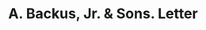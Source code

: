 ---
doi: 10.7916/D8W96N7G
date_other: '1880'
date_other_textual: 1880-1889
form: correspondence
genre:
- Letters (correspondence)
name:
- A. Backus, Jr. & Sons
object_in_context_url: https://biggert.cul.columbia.edu/items/view/ave_biggert_00603
subject_hierarchical_geographic:
- Detroit, Michigan, United States
subject_name:
- A. Backus, Jr. & Sons
title: A. Backus, Jr. & Sons. Letter
sort_title: A. Backus, Jr. & Sons. Letter
call_number: ave_biggert_00603
coordinates:
- 42.331388888888895,-83.04583333333333
pid: ave_biggert_00603
identifiers: ave_biggert_00603
permalink: /biggert/ave_biggert_00603/
layout: iiif-image-page
---